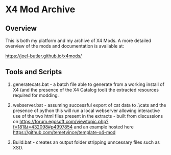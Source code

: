 # X4 Mod Archive

## Overview
This is both my platform and my archive of X4 Mods.
A more detailed overview of the mods and documentation is available at:

https://joel-butler.github.io/x4mods/


## Tools and Scripts
1. generatecats.bat - a batch file able to generate from a working install of X4 (and the presence of the X4 Catalog tool) the extracted resources required for modding.

2. webserver.bat - assuming successful export of cat data to .\cats and the presence of python this will run a local webserver allowing interactive use of the two html files present in the extracts - built from discussions on https://forum.egosoft.com/viewtopic.php?f=181&t=432098#p4997854 and an example hosted here https://github.com/temetvince/template-x4-mod

3. Build.bat - creates an output folder stripping unncessary files such as XSD.
